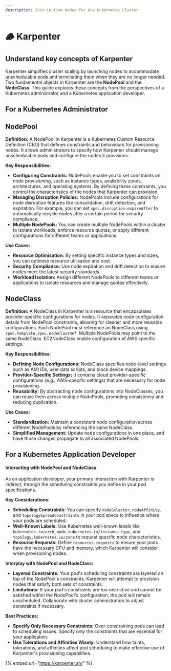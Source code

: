```yaml
---
description: Just-in-time Nodes for Any Kubernetes Cluster
---
```


# 🪵 Karpenter

## Understand key concepts of Karpenter

Karpenter simplifies cluster scaling by launching nodes to accommodate unschedulable pods and terminating them when they are no longer needed. Two fundamental objects in Karpenter are the **NodePool** and the **NodeClass**. This guide explores these concepts from the perspectives of a Kubernetes administrator and a Kubernetes application developer.

## For a Kubernetes Administrator

## **NodePool**

**Definition:** A NodePool in Karpenter is a Kubernetes Custom Resource Definition (CRD) that defines constraints and behaviours for provisioning nodes. It allows administrators to specify how Karpenter should manage unschedulable pods and configure the nodes it provisions.

**Key Responsibilities:**

* **Configuring Constraints:** NodePools enable you to set constraints on node provisioning, such as instance types, availability zones, architectures, and operating systems. By defining these constraints, you control the characteristics of the nodes that Karpenter can provision.
* **Managing Disruption Policies:** NodePools include configurations for node disruption features like consolidation, drift detection, and expiration. For example, you can set `spec.disruption.expireAfter` to automatically recycle nodes after a certain period for security compliance.
* **Multiple NodePools:** You can create multiple NodePools within a cluster to isolate workloads, enforce resource quotas, or apply different configurations for different teams or applications.

**Use Cases:**

* **Resource Optimisation:** By setting specific instance types and sizes, you can optimise resource utilisation and cost.
* **Security Compliance:** Use node expiration and drift detection to ensure nodes meet the latest security standards.
* **Workload Isolation:** Assign different NodePools to different teams or applications to isolate resources and manage quotas effectively.

## **NodeClass**&#x20;

**Definition:** A NodeClass in Karpenter is a resource that encapsulates provider-specific configurations for nodes. It separates node configuration details from NodePool constraints, allowing for cleaner and more reusable configurations. Each NodePool must reference an NodeClass using `spec.template.spec.nodeClassRef`.  Multiple NodePools may point to the same NodeClass. EC2NodeClass enable configuration of AWS specific settings.&#x20;

**Key Responsibilities:**

* **Defining Node Configurations:** NodeClass specifies node-level settings such as AMI IDs, user data scripts, and block device mappings.
* **Provider-Specific Settings:** It contains cloud provider-specific configurations (e.g., AWS-specific settings) that are necessary for node provisioning.
* **Reusability:** By abstracting node configurations into NodeClasses, you can reuse them across multiple NodePools, promoting consistency and reducing duplication.

**Use Cases:**

* **Standardization:** Maintain a consistent node configuration across different NodePools by referencing the same NodeClass.
* **Simplified Management:** Update node configurations in one place, and have those changes propagate to all associated NodePools.



## For a Kubernetes Application Developer

#### **Interacting with NodePool and NodeClass**

As an application developer, your primary interaction with Karpenter is indirect, through the scheduling constraints you define in your pod specifications.

**Key Considerations:**

* **Scheduling Constraints:** You can specify `nodeSelector`, `nodeAffinity`, and `topologySpreadConstraints` in your pod specs to influence where your pods are scheduled.
* **Well-Known Labels:** Use Kubernetes well-known labels like `kubernetes.io/arch`, `node.kubernetes.io/instance-type`, and `topology.kubernetes.io/zone` to request specific node characteristics.
* **Resource Requests:** Define `resources.requests` to ensure your pods have the necessary CPU and memory, which Karpenter will consider when provisioning nodes.

**Interplay with NodePool and NodeClass:**

* **Layered Constraints:** Your pod's scheduling constraints are layered on top of the NodePool's constraints. Karpenter will attempt to provision nodes that satisfy both sets of constraints.
* **Limitations:** If your pod's constraints are too restrictive and cannot be satisfied within the NodePool's configuration, the pod will remain unscheduled. Collaborate with cluster administrators to adjust constraints if necessary.

**Best Practices:**

* **Specify Only Necessary Constraints:** Over-constraining pods can lead to scheduling issues. Specify only the constraints that are essential for your application.
* **Use Tolerations and Affinities Wisely:** Understand how taints, tolerations, and affinities affect pod scheduling to make effective use of Karpenter's provisioning capabilities.

{% embed url="https://karpenter.sh/" %}
